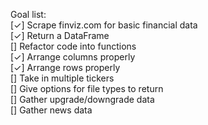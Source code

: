 Goal list:  
[✓] Scrape finviz.com for basic financial data  
[✓] Return a DataFrame  
[] Refactor code into functions  
[✓] Arrange columns properly  
[✓] Arrange rows properly  
[] Take in multiple tickers  
[] Give options for file types to return  
[] Gather upgrade/downgrade data  
[] Gather news data  